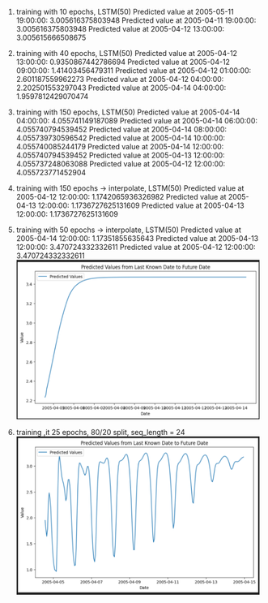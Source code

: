 1. training with 10 epochs, LSTM(50)
   Predicted value at 2005-05-11 19:00:00: 3.005616375803948
   Predicted value at 2005-04-11 19:00:00: 3.005616375803948
   Predicted value at 2005-04-12 13:00:00: 3.005615666508675

2. training with 40 epochs, LSTM(50)
   Predicted value at 2005-04-12 13:00:00: 0.9350867442786694
   Predicted value at 2005-04-12 09:00:00: 1.41403456479311
   Predicted value at 2005-04-12 01:00:00: 2.601187559962273
   Predicted value at 2005-04-12 04:00:00: 2.202501553297043
   Predicted value at 2005-04-14 04:00:00: 1.9597812429070474

3. training with 150 epochs, LSTM(50)
   Predicted value at 2005-04-14 04:00:00: 4.055741149187089
   Predicted value at 2005-04-14 06:00:00: 4.055740794539452
   Predicted value at 2005-04-14 08:00:00: 4.055739730596542
   Predicted value at 2005-04-14 10:00:00: 4.055740085244179
   Predicted value at 2005-04-14 12:00:00: 4.055740794539452
   Predicted value at 2005-04-13 12:00:00: 4.055737248063088
   Predicted value at 2005-04-12 12:00:00: 4.055723771452904

4. training with 150 epochs -> interpolate, LSTM(50)
   Predicted value at 2005-04-12 12:00:00: 1.1742065936326982
   Predicted value at 2005-04-13 12:00:00: 1.1736727625131609
   Predicted value at 2005-04-13 12:00:00: 1.1736727625131609

5. training with 50 epochs -> interpolate, LSTM(50)
   Predicted value at 2005-04-14 12:00:00: 1.17351855635643
   Predicted value at 2005-04-13 12:00:00: 3.470724332332611
   Predicted value at 2005-04-12 12:00:00: 3.470724332332611
   ![Alt text](image.png)

6. training ,it 25 epochs, 80/20 split, seq_length = 24
   ![Alt text](image-1.png)
